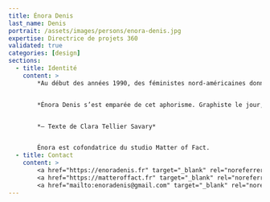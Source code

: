 ```yaml
---
title: Énora Denis
last_name: Denis
portrait: /assets/images/persons/enora-denis.jpg
expertise: Directrice de projets 360
validated: true
categories: [design]
sections:
  - title: Identité
    content: >
        *Au début des années 1990, des féministes nord-américaines donnent naissance au mouvement punk underground Riot GRRRLS. Sur une page d’un de leur zines intitulé My Life With Evan Dando, Popstar, paru en 1994, cette phrase, en écriture manuscrite : « Confuse “truth” with fiction. Attempt to decentralize the manufacturing of “truth”. Use images as as weapon. » (Confonds la vérité avec la fiction, essaie de décentraliser la manufacture de vérité. Utilise les images comme des armes.)*


        *Énora Denis s’est emparée de cet aphorisme. Graphiste le jour, créatrice / fabricante de vérités la nuit, elle triture et confronte les pixels, l’encre et le papier pour en faire émerger une réécriture de l’histoire. Création après création, elle élabore une œuvre où s’entremêlent réel et fiction au service d’une relecture cynique, transgressive et souvent parodique du monde dans lequel nous vivons.*


        *— Texte de Clara Tellier Savary*


        Énora est cofondatrice du studio Matter of Fact.
  - title: Contact
    content: >
        <a href="https://enoradenis.fr" target="_blank" rel="noreferrer">Site</a> –
        <a href="https://matteroffact.fr" target="_blank" rel="noreferrer">Matter of Fact</a> –
        <a href="mailto:enoradenis@gmail.com" target="_blank" rel="noreferrer">Mail</a>
---
```

